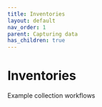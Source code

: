 ```yaml
---
title: Inventories
layout: default
nav_order: 1
parent: Capturing data
has_children: true
---
```


# Inventories

Example collection workflows